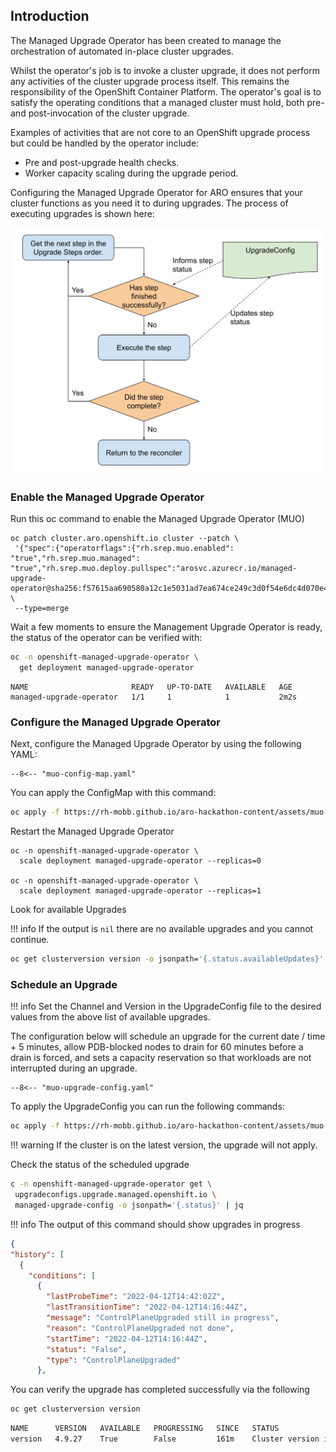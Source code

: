 ## Introduction
 
The Managed Upgrade Operator has been created to manage the orchestration of automated in-place cluster upgrades.

Whilst the operator's job is to invoke a cluster upgrade, it does not perform any activities of the cluster upgrade process itself. This remains the responsibility of the OpenShift Container Platform. The operator's goal is to satisfy the operating conditions that a managed cluster must hold, both pre- and post-invocation of the cluster upgrade.

Examples of activities that are not core to an OpenShift upgrade process but could be handled by the operator include:

- Pre and post-upgrade health checks.
- Worker capacity scaling during the upgrade period.

Configuring the Managed Upgrade Operator for ARO ensures that your cluster functions as you need it to during upgrades. The process of executing upgrades is shown here:

![MUO Upgrade Process](../assets/images/upgradecluster-flow.svg)

### Enable the Managed Upgrade Operator

Run this oc command to enable the Managed Upgrade Operator (MUO)

```
oc patch cluster.aro.openshift.io cluster --patch \
 '{"spec":{"operatorflags":{"rh.srep.muo.enabled": "true","rh.srep.muo.managed": "true","rh.srep.muo.deploy.pullspec":"arosvc.azurecr.io/managed-upgrade-operator@sha256:f57615aa690580a12c1e5031ad7ea674ce249c3d0f54e6dc4d070e42a9c9a274"}}}' \
 --type=merge
```

Wait a few moments to ensure the Management Upgrade Operator is ready, the status of the operator can be verified with:

```bash
oc -n openshift-managed-upgrade-operator \
  get deployment managed-upgrade-operator
```
```
NAME                       READY   UP-TO-DATE   AVAILABLE   AGE
managed-upgrade-operator   1/1     1            1           2m2s
```

### Configure the Managed Upgrade Operator

Next, configure the Managed Upgrade Operator by using the following YAML:

``` title="muo-config-map.yaml"
--8<-- "muo-config-map.yaml"
```

You can apply the ConfigMap with this command:

```bash
oc apply -f https://rh-mobb.github.io/aro-hackathon-content/assets/muo-config-map.yaml
```

Restart the Managed Upgrade Operator

```
oc -n openshift-managed-upgrade-operator \
  scale deployment managed-upgrade-operator --replicas=0

oc -n openshift-managed-upgrade-operator \
  scale deployment managed-upgrade-operator --replicas=1
```

Look for available Upgrades

!!! info
    If the output is `nil` there are no available upgrades and you cannot continue.

```bash
oc get clusterversion version -o jsonpath='{.status.availableUpdates}'
```

### Schedule an Upgrade

!!! info
    Set the Channel and Version in the UpgradeConfig file to the desired values from the above list of available upgrades.

The configuration below will schedule an upgrade for the current date / time + 5 minutes, allow PDB-blocked nodes to drain for 60 minutes before a drain is forced, and sets a capacity reservation so that workloads are not interrupted during an upgrade.

``` title="muo-upgrade-config.yaml"
--8<-- "muo-upgrade-config.yaml"
```

To apply the UpgradeConfig you can run the following commands:

```bash
oc apply -f https://rh-mobb.github.io/aro-hackathon-content/assets/muo-upgrade-config.yaml
```

!!! warning
    If the cluster is on the latest version, the upgrade will not apply.


Check the status of the scheduled upgrade

```bash
c -n openshift-managed-upgrade-operator get \
 upgradeconfigs.upgrade.managed.openshift.io \
 managed-upgrade-config -o jsonpath='{.status}' | jq
```

!!! info
    The output of this command should show upgrades in progress

```json
{
"history": [
  {
    "conditions": [
      {
        "lastProbeTime": "2022-04-12T14:42:02Z",
        "lastTransitionTime": "2022-04-12T14:16:44Z",
        "message": "ControlPlaneUpgraded still in progress",
        "reason": "ControlPlaneUpgraded not done",
        "startTime": "2022-04-12T14:16:44Z",
        "status": "False",
        "type": "ControlPlaneUpgraded"
      },
```

You can verify the upgrade has completed successfully via the following

```bash
oc get clusterversion version
```

```bash
NAME      VERSION   AVAILABLE   PROGRESSING   SINCE   STATUS
version   4.9.27    True        False         161m    Cluster version is 4.9.27
```
